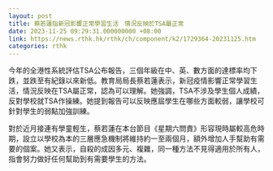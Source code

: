 ```yaml
---
layout: post
title: 蔡若蓮指新冠影響正常學習生活　情況反映於TSA屬正常
date: 2023-11-25 09:29:31.000000000 +08:00
link: https://news.rthk.hk/rthk/ch/component/k2/1729364-20231125.htm
categories: rthk
---
```


今年的全港性系統評估TSA公布報告，三個年級在中、英、數方面的達標率均下跌，並跌至有紀錄以來新低。教育局局長蔡若蓮表示，新冠疫情影響正常學習生活，情況反映在TSA屬正常，認為可以理解。她強調，TSA不涉及學生個人成績，反對學校就TSA作操練。她提到報告可以反映應屆學生在哪些方面較弱，讓學校可針對學生的弱點加強訓練。

對於近月接連有學童輕生，蔡若蓮在本台節目《星期六問責》形容現時屬較高危時期，設立以學校為本的三層應急機制將維持約一至兩個月，額外增加人手幫助有需要的個案。她又表示，自殺的成因多元、複雜，同一種方法不見得適用於所有人，指會努力做好任何幫助到有需要學生的方法。
